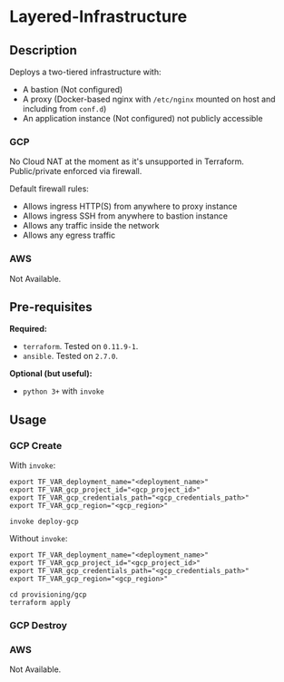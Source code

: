 # Layered-Infrastructure

## Description

Deploys a two-tiered infrastructure with:
- A bastion (Not configured)
- A proxy (Docker-based nginx with `/etc/nginx` mounted on host and including from `conf.d`)
- An application instance (Not configured) not publicly accessible

### GCP

No Cloud NAT at the moment as it's unsupported in Terraform. Public/private enforced via firewall.

Default firewall rules:
- Allows ingress HTTP(S) from anywhere to proxy instance
- Allows ingress SSH from anywhere to bastion instance
- Allows any traffic inside the network
- Allows any egress traffic

### AWS

Not Available.

## Pre-requisites
**Required:**
- `terraform`. Tested on `0.11.9-1`.
- `ansible`. Tested on `2.7.0`.

**Optional (but useful):**
- `python 3+` with `invoke`


## Usage

### GCP Create

With `invoke`:
```
export TF_VAR_deployment_name="<deployment_name>"
export TF_VAR_gcp_project_id="<gcp_project_id>"
export TF_VAR_gcp_credentials_path="<gcp_credentials_path>"
export TF_VAR_gcp_region="<gcp_region>"

invoke deploy-gcp
```

Without `invoke`:
```
export TF_VAR_deployment_name="<deployment_name>"
export TF_VAR_gcp_project_id="<gcp_project_id>"
export TF_VAR_gcp_credentials_path="<gcp_credentials_path>"
export TF_VAR_gcp_region="<gcp_region>"

cd provisioning/gcp
terraform apply
```

### GCP Destroy




### AWS 

Not Available. 
